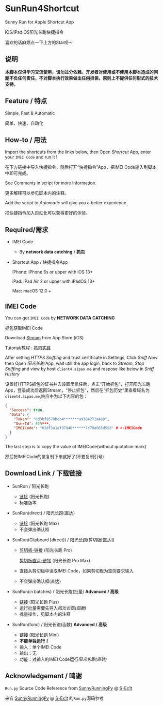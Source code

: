 # SunRun4Shortcut

Sunny Run for Apple Shortcut App

iOS/iPad OS阳光长跑快捷指令

喜欢的话麻烦点一下上方的Star呗～

## 说明

**本脚本仅供学习交流使用，请勿过分依赖。开发者对使用或不使用本脚本造成的问题不负任何责任，不对脚本执行效果做出任何担保，原则上不提供任何形式的技术支持。**

## Feature / 特点

Simple, Fast & Automatic

简单、快速、自动化

## How-to / 用法

Import the shortcuts from the links below, then Open *Shortcut* App, enter your `IMEI Code` and run it !

在下方链接中导入快捷指令，随后打开“快捷指令”App，把IMEI Code输入到脚本中即可完成。

See Comments in script for more information.

更多解释可以参见脚本内的注释。

Add the script to *Automatic* will give you a better experience.

把快捷指令加入自动化可以获得更好的体验。

## Required/需求

- IMEI Code

  - By **network data catching** / **抓包**

- Shortcut App / 快捷指令App

  iPhone: iPhone 6s or upper with iOS 13+

  iPad:	iPad Air 2 or upper with iPadOS 13+

  Mac: 	macOS 12.0 +

## IMEI Code

You can get `IMEI Code`  by **NETWORK DATA CATCHING**

抓包获取IMEI Code

Download [Stream](https://apps.apple.com/cn/app/stream/id1312141691) from App Store (iOS)

Tutorial/教程 : [抓包实践](https://www.jianshu.com/p/a34585836b3a)

After setting *HTTPS Sniffing* and trust certificate in Settings, Click *Sniff Now* then Open *阳光长跑* App, wait utill the app login, back to *Stream*, *Stop Sniffing* and view by host `client4.aipao.me` and respose like below in *Sniff History* 

设置好HTTPS抓包的证书并去设置里信任后，点击“开始抓包”，打开阳光长跑App，登录成功后返回Stream，“停止抓包”，然后在“抓包历史”里查看域名为`client4.aipao.me`,响应中为以下内容的包：

```json
{
  "Success": true,
  "Data": {
    "Token": "0d3bf9578beb4*******a9384272a488",
    "UserId": 619***,
    "IMEICode": "03df3a1af37848******7c70a085d55d" # <-IMEICode
  }
}
```

The last step is to copy the value of IMEICode(without quotation mark)

然后把IMEICode的值复制下来就好了(不要复制引号)

## Download Link / 下载链接

- SunRun / 阳光长跑

  - [链接](https://www.icloud.com/shortcuts/258dd9c0548f4681b843402efefeb618) (阳光长跑)
  - 标准版本

- SunRun(direct) / 阳光长跑(直达)

  - [链接](https://www.icloud.com/shortcuts/9b004b1a437d42f5adf1d55e220b324f) (阳光长跑 Max)
  - 不会弹出确认框

- SunRun(Clipboard [direct]) / 阳光长跑(剪切板[直达])

  - [剪切板-链接](https://www.icloud.com/shortcuts/17923747bf1849b293f9757fcd7f5cc9) (阳光长跑 Pro)

    [剪切板直达-链接](https://www.icloud.com/shortcuts/43609554703a41ddadee2e24e09f929b) (阳光长跑 Pro Max)

  - 直接从剪切板中读取IMEI Code，如果剪切板为空则要求输入

  - 不会弹出确认框(直达)

- SunRun(in batches) / 阳光长跑(批量)  **Advanced / 高级**

  - [链接](https://www.icloud.com/shortcuts/e5ab7d01009044f0989ee42cf8c777cb) (阳光长跑 Plus)
  - 运行批量需要先导入*阳光长跑(函数)*
  - 批量操作，见脚本内的注释

- SunRun(func) / 阳光长跑(函数)           **Advanced / 高级**

  - [链接](https://www.icloud.com/shortcuts/c732a08ac50b4475b87f8681fbe4d267) (阳光长跑 Mini)
  - **不能单独运行！**
  - 输入：单个IMEI Code
  - 输出：无
  - 功能：对输入的IMEI Code运行*阳光长跑(直达)*

## Acknowledgement / 鸣谢

`Run.py` Source Code Reference from [SunnyRunningPy](https://github.com/S-Ex1t/SunnyRunningPy) @ [S-Ex1t](https://github.com/S-Ex1t)

来自 [SunnyRunningPy](https://github.com/S-Ex1t/SunnyRunningPy) @ [S-Ex1t](https://github.com/S-Ex1t) 的`Run.py`源码参考

